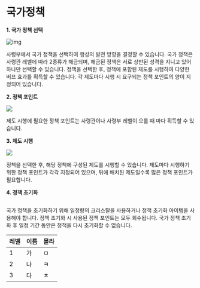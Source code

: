 # 국가정책

**1. 국가 정책 선택**



![img]()

사령부에서 국가 정책을 선택하여 행성의 발전 방향을 결정할 수 있습니다. 국가 정책은 사령관 레벨에 따라 2종류가 해금되며, 해금된 정책은 서로 상반된 성격을 지니고 있어 하나만 선택할 수 있습니다.
정책을 선택한 후, 정책에 포함된 제도를 시행하여 다양한 버프 효과를 획득할 수 있습니다. 각 제도마다 시행 시 요구되는 정책 포인트의 양이 지정되어 있습니다.



**2. 정책 포인트**



![](https://s3.ap-northeast-2.amazonaws.com/an2img/guide/event_02.jpg)

제도 시행에 필요한 정책 포인트는 사령관이나 사령부 레벨이 오를 때 마다 획득할 수 있습니다.



**3. 제도 시행**



![](https://s3.ap-northeast-2.amazonaws.com/an2img/guide/event_03.jpg)

정책을 선택한 후, 해당 정책에 구성된 제도를 시행할 수 있습니다. 제도마다 시행하기 위한 정책 포인트가 각각 지정되어 있으며, 뒤에 배치된 제도일수록 많은 정책 포인트가 필요합니다.



**4. 정책 초기화**

![]()

국가 정책을 초기화하기 위해 일정량의 크리스탈을 사용하거나 정책 초기화 아이템을 사용해야 합니다. 정책 초기화 시 사용된 정책 포인트는 모두 회수됩니다.
국가 정책 초기화 후 일정 기간 동안은 정책을 다시 초기화할 수 없습니다.



| 레벨 | 이름 | 몰라 |
| ---- | ---- | ---- |
| 1    | 가   | ㅁ   |
| 2    | 나   | ㅋ   |
| 3    | 다   | ㅊ   |


